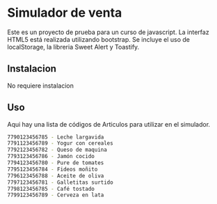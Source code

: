 # Simulador de venta

Este es un proyecto de prueba para un curso de javascript. La interfaz HTML5 está realizada utilizando bootstrap.
Se incluye el uso de localStorage, la libreria Sweet Alert y Toastify.

## Instalacion

No requiere instalacion

## Uso

Aqui hay una lista de códigos de Articulos para utilizar en el simulador.

```bash
7790123456785 - Leche largavida
7791123456789 - Yogur con cereales
7792123456782 - Queso de maquina
7793123456786 - Jamón cocido
7794123456780 - Pure de tomates
7795123456784 - Fideos moñito
7796123456788 - Aceite de oliva
7797123456781 - Galletitas surtido
7798123456785 - Café tostado
7799123456789 - Cerveza en lata
```
